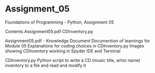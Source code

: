 # Assignment_05
Foundations of Programming - Python, Assignment 05

Contents
  Assignment05.pdf
  CDInventory.py
  
Assignment05.pdf - Knowledge Document
  Documention of learnings for Module 05
  Explanations for coding choices in CDInventory.py
  Images showing CDInventory working in Spyder IDE and Terminal
  
CDInventory.py
  Python script to write a CD (music title, artist name)
  inventory to a file and read and modify it
